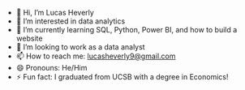 - 👋 Hi, I’m Lucas Heverly
- 👀 I’m interested in data analytics
- 🌱 I’m currently learning SQL, Python, Power BI, and how to build a website
- 💞️ I’m looking to work as a data analyst
- 📫 How to reach me: lucasheverly9@gmail.com
- 😄 Pronouns: He/Him
- ⚡ Fun fact: I graduated from UCSB with a degree in Economics!

<!---
lheverly/lheverly is a ✨ special ✨ repository because its `README.md` (this file) appears on your GitHub profile.
You can click the Preview link to take a look at your changes.
--->
